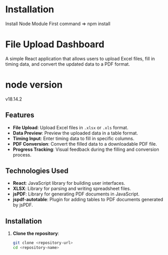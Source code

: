# Installation
Install Node Module First 
command => npm install

# File Upload Dashboard

A simple React application that allows users to upload Excel files, fill in timing data, and convert the updated data to a PDF format.

# node version
v18.14.2

## Features

- **File Upload**: Upload Excel files in `.xlsx` or `.xls` format.
- **Data Preview**: Preview the uploaded data in a table format.
- **Timing Input**: Enter timing data to fill in specific columns.
- **PDF Conversion**: Convert the filled data to a downloadable PDF file.
- **Progress Tracking**: Visual feedback during the filling and conversion process.

## Technologies Used

- **React**: JavaScript library for building user interfaces.
- **XLSX**: Library for parsing and writing spreadsheet files.
- **jsPDF**: Library for generating PDF documents in JavaScript.
- **jspdf-autotable**: Plugin for adding tables to PDF documents generated by jsPDF.

## Installation

1. **Clone the repository**:
   ```bash
   git clone <repository-url>
   cd <repository-name>
